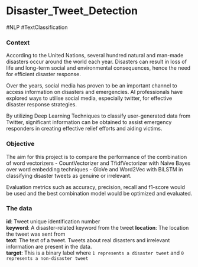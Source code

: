 # Disaster_Tweet_Detection
#NLP #TextClassification

### Context
According to the United Nations, several hundred natural and man-made disasters occur around the world each year. Disasters can result in loss of life and long-term social 
and environmental consequences, hence the need for efficient disaster response.  

Over the years, social media has proven to be an important channel to access information on disasters and emergencies. AI professionals have explored ways to utilise 
social media, especially twitter, for effective disaster response strategies.  

By utilizing Deep Learning Techniques to classify user-generated data from Twitter, significant information can be obtained to assist emergency responders in creating 
effective relief efforts and aiding victims.  

### Objective
The aim for this project is to compare the performance of the combination of word vectorizers - CountVectorizer and TfidfVectorizer with Naive Bayes over word 
embedding techniques - GloVe and Word2Vec with BiLSTM in classifying disaster tweets as genuine or irrelevant.  

Evaluation metrics such as accuracy, precision, recall and f1-score would be used and the best combination model would be optimized and evaluated.   

### The data 
**id**: Tweet unique identification number  
**keyword**: A disaster-related keyword from the tweet
**location**: The location the tweet was sent from  
**text**: The text of a tweet. Tweets about real disasters and irrelevant information are present in the data.  
**target**: This is a binary label where `1 represents a disaster tweet` and `0 represents a non-disaster tweet`
